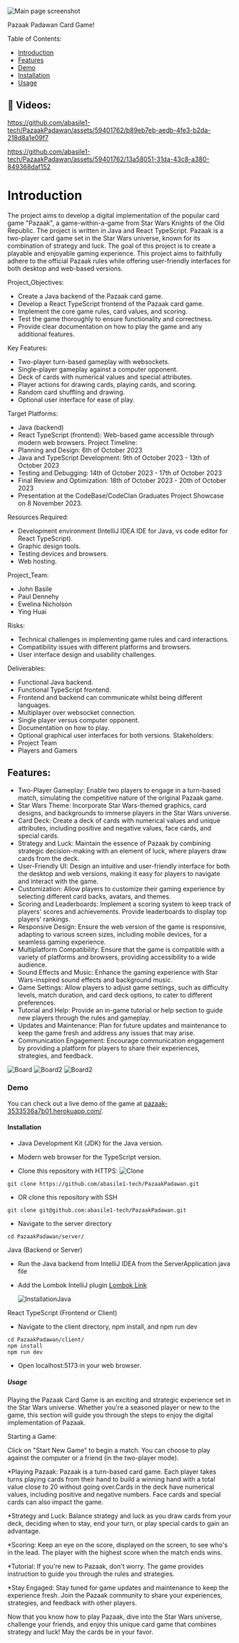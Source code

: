 ![Main page screenshot](https://github.com/abasile1-tech/PazaakPadawan/blob/main/Images/MainPage.png?raw=true)

Pazaak Padawan Card Game!

Table of Contents:

- [Introduction](#introduction)
- [Features](#features)
- [Demo](#demo)
- [Installation](#installation)
- [Usage](#usage)

## :movie_camera: Videos:

https://github.com/abasile1-tech/PazaakPadawan/assets/59401762/b89eb7eb-aedb-4fe3-b2da-218d8a1e09f7

https://github.com/abasile1-tech/PazaakPadawan/assets/59401762/13a58051-31da-43c8-a380-849368daf152

# Introduction

The project aims to develop a digital implementation of the popular card game "Pazaak", a game-within-a-game from Star Wars Knights of the Old Republic. The project is written in Java and React TypeScript. Pazaak is a two-player card game set in the Star Wars universe, known for its combination of strategy and luck. The goal of this project is to create a playable and enjoyable gaming experience. This project aims to faithfully adhere to the official Pazaak rules while offering user-friendly interfaces for both desktop and web-based versions.

Project_Objectives:

- Create a Java backend of the Pazaak card game.
- Develop a React TypeScript frontend of the Pazaak card game.
- Implement the core game rules, card values, and scoring.
- Test the game thoroughly to ensure functionality and correctness.
- Provide clear documentation on how to play the game and any additional features.

Key Features:

- Two-player turn-based gameplay with websockets.
- Single-player gameplay against a computer opponent.
- Deck of cards with numerical values and special attributes.
- Player actions for drawing cards, playing cards, and scoring.
- Random card shuffling and drawing.
- Optional user interface for ease of play.

Target Platforms:

- Java (backend)
- React TypeScript (frontend): Web-based game accessible through modern web browsers.
  Project Timeline:
- Planning and Design: 6th of October 2023
- Java and TypeScript Development: 9th of October 2023 - 13th of October 2023
- Testing and Debugging: 14th of October 2023 - 17th of October 2023
- Final Review and Optimization: 18th of October 2023 - 20th of October 2023
- Presentation at the CodeBase/CodeClan Graduates Project Showcase on 8 November 2023.

Resources Required:

- Development environment (IntelliJ IDEA IDE for Java, vs code editor for React TypeScript).
- Graphic design tools.
- Testing devices and browsers.
- Web hosting.

Project_Team:

- John Basile
- Paul Dennehy
- Ewelina Nicholson
- Ying Huai

Risks:

- Technical challenges in implementing game rules and card interactions.
- Compatibility issues with different platforms and browsers.
- User interface design and usability challenges.

Deliverables:

- Functional Java backend.
- Functional TypeScript frontend.
- Frontend and backend can communicate whilst being different languages.
- Multiplayer over websocket connection.
- Single player versus computer opponent.
- Documentation on how to play.
- Optional graphical user interfaces for both versions. Stakeholders:
- Project Team
- Players and Gamers

## Features:

- Two-Player Gameplay: Enable two players to engage in a turn-based match, simulating the competitive nature of the original Pazaak game.
- Star Wars Theme: Incorporate Star Wars-themed graphics, card designs, and backgrounds to immerse players in the Star Wars universe.
- Card Deck: Create a deck of cards with numerical values and unique attributes, including positive and negative values, face cards, and special cards.
- Strategy and Luck: Maintain the essence of Pazaak by combining strategic decision-making with an element of luck, where players draw cards from the deck.
- User-Friendly UI: Design an intuitive and user-friendly interface for both the desktop and web versions, making it easy for players to navigate and interact with the game.
- Customization: Allow players to customize their gaming experience by selecting different card backs, avatars, and themes.
- Scoring and Leaderboards: Implement a scoring system to keep track of players' scores and achievements. Provide leaderboards to display top players' rankings.
- Responsive Design: Ensure the web version of the game is responsive, adapting to various screen sizes, including mobile devices, for a seamless gaming experience.
- Multiplatform Compatibility: Ensure that the game is compatible with a variety of platforms and browsers, providing accessibility to a wide audience.
- Sound Effects and Music: Enhance the gaming experience with Star Wars-inspired sound effects and background music.
- Game Settings: Allow players to adjust game settings, such as difficulty levels, match duration, and card deck options, to cater to different preferences.
- Tutorial and Help: Provide an in-game tutorial or help section to guide new players through the rules and gameplay.
- Updates and Maintenance: Plan for future updates and maintenance to keep the game fresh and address any issues that may arise.
- Communication Engagement: Encourage communication engagement by providing a platform for players to share their experiences, strategies, and feedback.

![Board](https://github.com/abasile1-tech/PazaakPadawan/blob/main/Images/SoloGame.png?raw=true)
![Board2](https://github.com/abasile1-tech/PazaakPadawan/blob/main/Images/DeckBuilder.png?raw=true)
![Board2](https://github.com/abasile1-tech/PazaakPadawan/blob/main/Images/ChooseCharacter.png?raw=true)

### Demo

You can check out a live demo of the game at [pazaak-3533536a7b01.herokuapp.com/](https://pazaak-3533536a7b01.herokuapp.com/).

#### Installation

- Java Development Kit (JDK) for the Java version.
- Modern web browser for the TypeScript version.

- Clone this repository with HTTPS:
  ![Clone](https://github.com/abasile1-tech/PazaakPadawan/blob/main/Images/Clone.png?raw=true)

```
git clone https://github.com/abasile1-tech/PazaakPadawan.git
```

- OR clone this repository with SSH

```
git clone git@github.com:abasile1-tech/PazaakPadawan.git
```

- Navigate to the server directory

```
cd PazaakPadawan/server/
```

Java (Backend or Server)

- Run the Java backend from IntelliJ IDEA from the ServerApplication.java file
- Add the Lombok IntelliJ plugin [Lombok Link](https://projectlombok.org/setup/intellij)

  ![InstallationJava](https://github.com/abasile1-tech/PazaakPadawan/blob/main/Images/InstallationJava.png?raw=true)

React TypeScript (Frontend or Client)

- Navigate to the client directory, npm install, and npm run dev

```
cd PazaakPadawan/client/
npm install
npm run dev
```

- Open localhost:5173 in your web browser.

##### Usage

Playing the Pazaak Card Game is an exciting and strategic experience set in the Star Wars universe. Whether you're a seasoned player or new to the game, this section will guide you through the steps to enjoy the digital implementation of Pazaak.

Starting a Game:

Click on "Start New Game" to begin a match. You can choose to play against the computer or a friend (in the two-player mode).

\*Playing Pazaak:
Pazaak is a turn-based card game. Each player takes turns playing cards from their hand to build a winning hand with a total value close to 20 without going over.Cards in the deck have numerical values, including positive and negative numbers. Face cards and special cards can also impact the game.

\*Strategy and Luck:
Balance strategy and luck as you draw cards from your deck, deciding when to stay, end your turn, or play special cards to gain an advantage.

\*Scoring:
Keep an eye on the score, displayed on the screen, to see who's in the lead. The player with the highest score when the match ends wins.

\*Tutorial:
If you're new to Pazaak, don't worry. The game provides instruction to guide you through the rules and strategies.

\*Stay Engaged:
Stay tuned for game updates and maintenance to keep the experience fresh. Join the Pazaak community to share your experiences, strategies, and feedback with other players.

Now that you know how to play Pazaak, dive into the Star Wars universe, challenge your friends, and enjoy this unique card game that combines strategy and luck! May the cards be in your favor.
